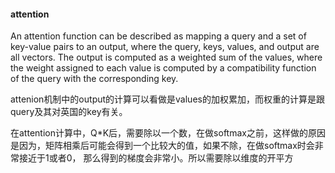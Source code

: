 #### attention
An attention function can be described as mapping a query and a set of key-value pairs to an output,
where the query, keys, values, and output are all vectors. The output is computed as a weighted sum
of the values, where the weight assigned to each value is computed by a compatibility function of the
query with the corresponding key.  

attenion机制中的output的计算可以看做是values的加权累加，而权重的计算是跟query及其对英国的key有关。  

在attention计算中，Q*K后，需要除以一个数，在做softmax之前，这样做的原因是因为，矩阵相乘后可能会得到一个比较大的值，如果不除，在做softmax时会非常接近于1或者0，
那么得到的梯度会非常小。所以需要除以维度的开平方